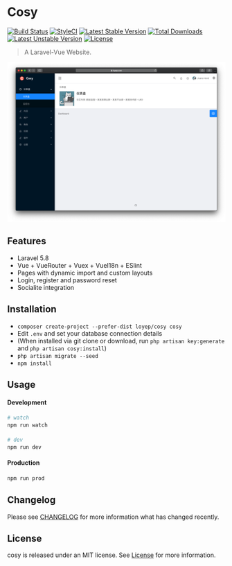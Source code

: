 # Cosy

[![Build Status](https://travis-ci.com/loyep/cosy.svg?branch=master)](https://travis-ci.com/loyep/cosy)
[![StyleCI](https://github.styleci.io/repos/188055743/shield?branch=master)](https://github.styleci.io/repos/188055743)
[![Latest Stable Version](https://poser.pugx.org/loyep/cosy/v/stable)](https://packagist.org/packages/loyep/cosy)
[![Total Downloads](https://poser.pugx.org/loyep/cosy/downloads)](https://packagist.org/packages/loyep/cosy)
[![Latest Unstable Version](https://poser.pugx.org/loyep/cosy/v/unstable)](https://packagist.org/packages/loyep/cosy)
[![License](https://poser.pugx.org/loyep/cosy/license)](https://packagist.org/packages/loyep/cosy)

> A Laravel-Vue Website.

![](screenshots/home.png)

## Features

- Laravel 5.8 
- Vue + VueRouter + Vuex + VueI18n + ESlint
- Pages with dynamic import and custom layouts
- Login, register and password reset
- Socialite integration

## Installation

- `composer create-project --prefer-dist loyep/cosy cosy`
- Edit `.env` and set your database connection details
- (When installed via git clone or download, run `php artisan key:generate` and `php artisan cosy:install`)
- `php artisan migrate --seed`
- `npm install`

## Usage

#### Development

```bash
# watch
npm run watch

# dev
npm run dev
```

#### Production

```bash
npm run prod
```

## Changelog

Please see [CHANGELOG](CHANGELOG.md) for more information what has changed recently.


## License

cosy is released under an MIT license. See [License](LICENSE) for more information.
